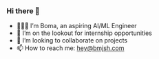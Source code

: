 ### Hi there 👋
- 👨🏽‍💻 I’m Boma, an aspiring AI/ML Engineer
- 🌱 I’m on the lookout for internship opportunities
- 👯 I’m looking to collaborate on projects
- 📫 How to reach me: [hey@bmjsh.com](mailto:hey@bmjsh.com)
<!--
**bomajosiah/bomajosiah** is a ✨ _special_ ✨ repository because its `README.md` (this file) appears on your GitHub profile.

Here are some ideas to get you started:

- 🔭 I’m currently working on ...
- 🌱 I’m currently learning ...
- 👯 I’m looking to collaborate on ...
- 🤔 I’m looking for help with ...
- 💬 Ask me about ...
- 📫 How to reach me: ...
- 😄 Pronouns: ...
- ⚡ Fun fact: ...
-->
